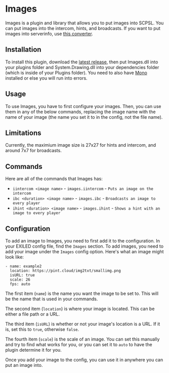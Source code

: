 # Images
Images is a plugin and library that allows you to put images into SCPSL. You can put images into the intercom, hints, and broadcasts. If you want to put images into serverinfo, use [this converter](https://pint.cloud/img2txt).

## Installation
To install this plugin, download the [latest release](https://github.com/PintTheDragon/Images/releases/latest), then put Images.dll into your plugins folder and System.Drawing.dll into your dependencies folder (which is inside of your Plugins folder). You need to also have [Mono](https://www.mono-project.com/download/stable/) installed or else you will run into errors.

## Usage
To use Images, you have to first configure your images. Then, you can use them in any of the below commands, replacing the image name with the name of your image (the name you set it to in the config, not the file name).

## Limitations
Currently, the maximium image size is 27x27 for hints and intercom, and around 7x7 for broadcasts.

## Commands
Here are all of the commands that Images has:
* `iintercom <image name>` - `images.iintercom` - `Puts an image on the intercom`
* `ibc <duration> <image name>` - `images.ibc` - `Broadcasts an image to every player`
* `ihint <duration> <image name>` - `images.ihint` - `Shows a hint with an image to every player`

## Configuration
To add an image to Images, you need to first add it to the configuration. In your EXILED config file, find the `Images` section. To add images, you need to add your image under the `Images` config option. Here's what an image might look like:
```
- name: example2
  location: https://pint.cloud/img2txt/smallimg.png
  isURL: true
  scale: 26
  fps: auto
```
The first item (`name`) is the name you want the image to be set to. This will be the name that is used in your commands.

The second item (`location`) is where your image is located. This can be either a file path or a URL.

The third item (`isURL`) is whether or not your image's location is a URL. If it is, set this to `true`, otherwise `false`.

The fourth item (`scale`) is the scale of an image. You can set this manually and try to find what works for you, or you can set it to `auto` to have the plugin determine it for you.

Once you add your image to the config, you can use it in anywhere you can put an image into.

